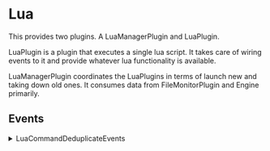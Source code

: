 ﻿# Lua

This provides two plugins. A LuaManagerPlugin and LuaPlugin.
 
LuaPlugin is a plugin that executes a single lua script. It takes care of
wiring events to it and provide whatever lua functionality is available.

LuaManagerPlugin coordinates the LuaPlugins in terms of launch new and taking
down old ones. It consumes data from FileMonitorPlugin and Engine primarily.

## Events

<details><summary>LuaCommandDeduplicateEvents</summary><br />
Send a set of Events, allowing the plugin to collect them and deduplicate them
before sending then. This is used at startup, to avoid requesting the same data
in multiple scripts.

| Name            | Type    | Description                                                       |
|:----------------|:-------:|:------------------------------------------------------------------|
| EventType       | string  | `LuaCommandDeduplicateEvents` (constant)                          |
| Uptime          | integer | Time of when the message was sent via Eventbus (in milliseconds). |
| Events          | string  | JSON serialized version of the events. Separated by \n            |

**JSON Example:**  
`{"EventType": "LuaCommandDeduplicateEvents", "Uptime":1742, "Events": "JSON-ENCODED EVENTS"}`
</details>
